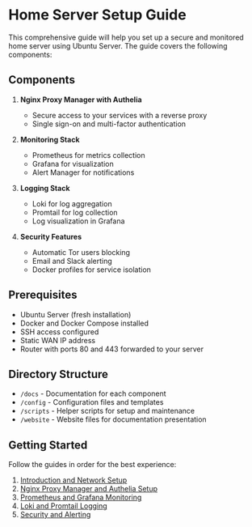 # Home Server Setup Guide

This comprehensive guide will help you set up a secure and monitored home server using Ubuntu Server. The guide covers the following components:

## Components

1. **Nginx Proxy Manager with Authelia**
   - Secure access to your services with a reverse proxy
   - Single sign-on and multi-factor authentication

2. **Monitoring Stack**
   - Prometheus for metrics collection
   - Grafana for visualization
   - Alert Manager for notifications

3. **Logging Stack**
   - Loki for log aggregation
   - Promtail for log collection
   - Log visualization in Grafana

4. **Security Features**
   - Automatic Tor users blocking
   - Email and Slack alerting
   - Docker profiles for service isolation

## Prerequisites

- Ubuntu Server (fresh installation)
- Docker and Docker Compose installed
- SSH access configured
- Static WAN IP address
- Router with ports 80 and 443 forwarded to your server

## Directory Structure

- `/docs` - Documentation for each component
- `/config` - Configuration files and templates
- `/scripts` - Helper scripts for setup and maintenance
- `/website` - Website files for documentation presentation

## Getting Started

Follow the guides in order for the best experience:

1. [Introduction and Network Setup](./01-introduction.md)
2. [Nginx Proxy Manager and Authelia Setup](./02-nginx-authelia.md)
3. [Prometheus and Grafana Monitoring](./03-prometheus-grafana.md)
4. [Loki and Promtail Logging](./04-loki-promtail.md)
5. [Security and Alerting](./05-security-alerting.md)

